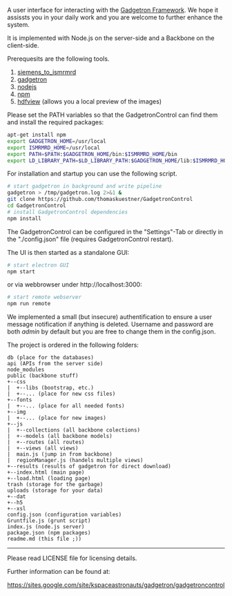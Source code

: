 A user interface for interacting with the <a href="https://github.com/gadgetron/gadgetron">Gadgetron Framework</a>. We hope it assissts you in your daily work and you are welcome to further enhance the system.

It is implemented with Node.js on the server-side and a Backbone on the client-side.

Prerequesits are the following tools. 

1. [siemens_to_ismrmrd](https://github.com/ismrmrd/siemens_to_ismrmrd)
2. [gadgetron](https://github.com/gadgetron/gadgetron)
3. [nodejs](https://nodejs.org/en/)
4. [npm](https://www.npmjs.com/)
5. [hdfview](https://support.hdfgroup.org/products/java/hdfview/) (allows you a local preview of the images)

Please set the PATH variables so that the GadgetronControl can find them and install the required packages:
```bash
apt-get install npm
export GADGETRON_HOME=/usr/local
export ISMRMRD_HOME=/usr/local
export PATH=$PATH:$GADGETRON_HOME/bin:$ISMRMRD_HOME/bin
export LD_LIBRARY_PATH=$LD_LIBRARY_PATH:$GADGETRON_HOME/lib:$ISMRMRD_HOME/lib
```
For installation and startup you can use the following script. 

```bash
# start gadgetron in background and write pipeline
gadgetron > /tmp/gadgetron.log 2>&1 &
git clone https://github.com/thomaskuestner/GadgetronControl
cd GadgetronControl
# install GadgetronControl dependencies
npm install
```
The GadgetronControl can be configured in the "Settings"-Tab or directly in the "./config.json" file (requires GadgetronControl restart).

The UI is then started as a standalone GUI:
```bash
# start electron GUI
npm start
```
or via webbrowser under http://localhost:3000:
```bash
# start remote webserver
npm run remote
```

We implemented a small (but insecure) authentification to ensure a user message notification if anything is deleted. Username and password are both _admin_ by default but you are free to change them in the config.json.

The project is ordered in the following folders:
```
db (place for the databases)
api (APIs from the server side)
node_modules
public (backbone stuff)
+--css
|  +--libs (bootstrap, etc.)
|  +--... (place for new css files)
+--fonts
|  +--... (place for all needed fonts)
+--img
|  +--... (place for new images)
+--js
|  +--collections (all backbone colections)
|  +--models (all backbone models)
|  +--routes (all routes)
|  +--views (all views)
|  main.js (jump in from backbone)
|  regionManager.js (handels multiple views)
+--results (results of gadgetron for direct download)
+--index.html (main page)
+--load.html (loading page)
trash (storage for the garbage)
uploads (storage for your data)
+--dat
+--h5
+--xsl
config.json (configuration variables)
Gruntfile.js (grunt script)
index.js (node.js server)
package.json (npm packages)
readme.md (this file ;))
```

--------------------------------------------------------
Please read LICENSE file for licensing details.

Further information can be found at:

https://sites.google.com/site/kspaceastronauts/gadgetron/gadgetroncontrol

